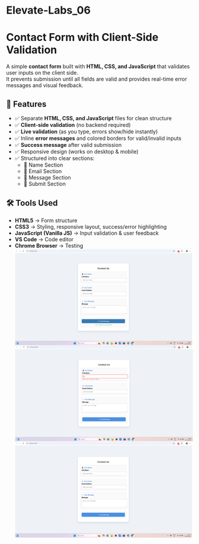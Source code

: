 # Elevate-Labs_06
# Contact Form with Client-Side Validation

A simple **contact form** built with **HTML, CSS, and JavaScript** that validates user inputs on the client side.  
It prevents submission until all fields are valid and provides real-time error messages and visual feedback.  
## 🚀 Features
- ✅ Separate **HTML, CSS, and JavaScript** files for clean structure  
- ✅ **Client-side validation** (no backend required)  
- ✅ **Live validation** (as you type, errors show/hide instantly)  
- ✅ Inline **error messages** and colored borders for valid/invalid inputs  
- ✅ **Success message** after valid submission  
- ✅ Responsive design (works on desktop & mobile)  
- ✅ Structured into clear sections:
  - 👤 Name Section  
  - 📧 Email Section  
  - 💬 Message Section  
  - 🚀 Submit Section
## 🛠️ Tools Used
- **HTML5** → Form structure  
- **CSS3** → Styling, responsive layout, success/error highlighting  
- **JavaScript (Vanilla JS)** → Input validation & user feedback  
- **VS Code** → Code editor  
- **Chrome Browser** → Testing  
![Image Alt](https://github.com/TapasRanjanMahanta/Elevate-Labs_06/blob/main/Screenshoots.jpg?raw=true)
